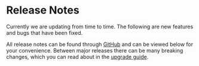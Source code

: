 # Release Notes

Currently we are updating from time to time. The following are new features and bugs that have been fixed. 

All release notes can be found through [GitHub](https://github.com/BlazorComponent/MASA.Blazor/releases) and can be viewed below for your convenience. Between major releases there can be many breaking changes, which you can read about in the [upgrade guide](/blazor/getting-started/upgrade-guide).

<app-releases owner="BlazorComponent" repo="MASA.Blazor"></app-releases>
